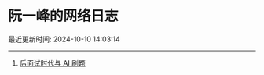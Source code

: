# 阮一峰的网络日志

最近更新时间: 2024-10-10 14:03:14

--- 
1. [后面试时代与 AI 刷题](http://www.ruanyifeng.com/blog/2024/10/ai-code-interview.html) 
